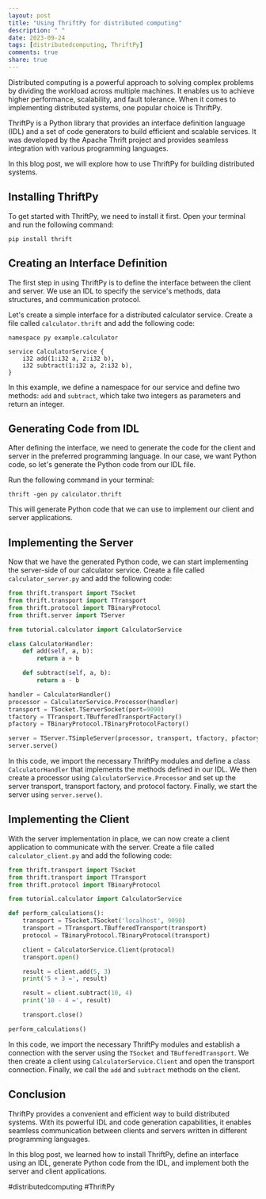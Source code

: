 ```yaml
---
layout: post
title: "Using ThriftPy for distributed computing"
description: " "
date: 2023-09-24
tags: [distributedcomputing, ThriftPy]
comments: true
share: true
---
```


Distributed computing is a powerful approach to solving complex problems by dividing the workload across multiple machines. It enables us to achieve higher performance, scalability, and fault tolerance. When it comes to implementing distributed systems, one popular choice is ThriftPy.

ThriftPy is a Python library that provides an interface definition language (IDL) and a set of code generators to build efficient and scalable services. It was developed by the Apache Thrift project and provides seamless integration with various programming languages.

In this blog post, we will explore how to use ThriftPy for building distributed systems.

## Installing ThriftPy

To get started with ThriftPy, we need to install it first. Open your terminal and run the following command:

```shell
pip install thrift
```

## Creating an Interface Definition

The first step in using ThriftPy is to define the interface between the client and server. We use an IDL to specify the service's methods, data structures, and communication protocol.

Let's create a simple interface for a distributed calculator service. Create a file called `calculator.thrift` and add the following code:

```thrift
namespace py example.calculator

service CalculatorService {
    i32 add(1:i32 a, 2:i32 b),
    i32 subtract(1:i32 a, 2:i32 b),
}
```

In this example, we define a namespace for our service and define two methods: `add` and `subtract`, which take two integers as parameters and return an integer.

## Generating Code from IDL

After defining the interface, we need to generate the code for the client and server in the preferred programming language. In our case, we want Python code, so let's generate the Python code from our IDL file.

Run the following command in your terminal:

```shell
thrift -gen py calculator.thrift
```

This will generate Python code that we can use to implement our client and server applications.

## Implementing the Server

Now that we have the generated Python code, we can start implementing the server-side of our calculator service. Create a file called `calculator_server.py` and add the following code:

```python
from thrift.transport import TSocket
from thrift.transport import TTransport
from thrift.protocol import TBinaryProtocol
from thrift.server import TServer

from tutorial.calculator import CalculatorService

class CalculatorHandler:
    def add(self, a, b):
        return a + b

    def subtract(self, a, b):
        return a - b

handler = CalculatorHandler()
processor = CalculatorService.Processor(handler)
transport = TSocket.TServerSocket(port=9090)
tfactory = TTransport.TBufferedTransportFactory()
pfactory = TBinaryProtocol.TBinaryProtocolFactory()

server = TServer.TSimpleServer(processor, transport, tfactory, pfactory)
server.serve()
```

In this code, we import the necessary ThriftPy modules and define a class `CalculatorHandler` that implements the methods defined in our IDL. We then create a processor using `CalculatorService.Processor` and set up the server transport, transport factory, and protocol factory. Finally, we start the server using `server.serve()`.

## Implementing the Client

With the server implementation in place, we can now create a client application to communicate with the server. Create a file called `calculator_client.py` and add the following code:

```python
from thrift.transport import TSocket
from thrift.transport import TTransport
from thrift.protocol import TBinaryProtocol

from tutorial.calculator import CalculatorService

def perform_calculations():
    transport = TSocket.TSocket('localhost', 9090)
    transport = TTransport.TBufferedTransport(transport)
    protocol = TBinaryProtocol.TBinaryProtocol(transport)

    client = CalculatorService.Client(protocol)
    transport.open()

    result = client.add(5, 3)
    print('5 + 3 =', result)

    result = client.subtract(10, 4)
    print('10 - 4 =', result)

    transport.close()

perform_calculations()
```

In this code, we import the necessary ThriftPy modules and establish a connection with the server using the `TSocket` and `TBufferedTransport`. We then create a client using `CalculatorService.Client` and open the transport connection. Finally, we call the `add` and `subtract` methods on the client.

## Conclusion

ThriftPy provides a convenient and efficient way to build distributed systems. With its powerful IDL and code generation capabilities, it enables seamless communication between clients and servers written in different programming languages.

In this blog post, we learned how to install ThriftPy, define an interface using an IDL, generate Python code from the IDL, and implement both the server and client applications.

#distributedcomputing #ThriftPy
